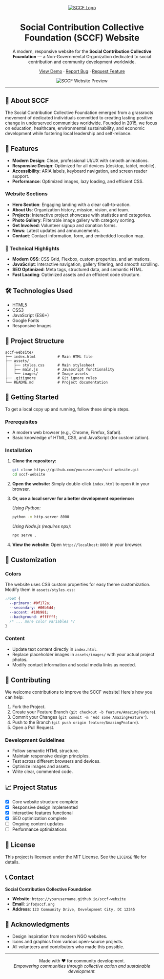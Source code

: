 <div align="center">
  <a href="https://yourusername.github.io/sccf-website">
    <img src="https://via.placeholder.com/150/6366f1/ffffff?text=SCCF" alt="SCCF Logo">
  </a>
  <h1>Social Contribution Collective Foundation (SCCF) Website</h1>
  <p>
    A modern, responsive website for the <strong>Social Contribution Collective Foundation</strong> — a Non-Governmental Organization dedicated to social contribution and community development worldwide.
  </p>
  <p>
    <a href="#">View Demo</a>
    ·
    <a href="https://github.com/yourusername/sccf-website/issues">Report Bug</a>
    ·
    <a href="https://github.com/yourusername/sccf-website/issues">Request Feature</a>
  </p>
  <img src="https://via.placeholder.com/800x400/6366f1/ffffff?text=SCCF+Website+Preview" alt="SCCF Website Preview">
</div>

---

## 🌟 About SCCF

The Social Contribution Collective Foundation emerged from a grassroots movement of dedicated individuals committed to creating lasting positive change in underserved communities worldwide. Founded in 2015, we focus on education, healthcare, environmental sustainability, and economic development while fostering local leadership and self-reliance.

## 🚀 Features

-   **Modern Design**: Clean, professional UI/UX with smooth animations.
-   **Responsive Design**: Optimized for all devices (desktop, tablet, mobile).
-   **Accessibility**: ARIA labels, keyboard navigation, and screen reader support.
-   **Performance**: Optimized images, lazy loading, and efficient CSS.

### Website Sections

-   **Hero Section**: Engaging landing with a clear call-to-action.
-   **About Us**: Organization history, mission, vision, and team.
-   **Projects**: Interactive project showcase with statistics and categories.
-   **Photo Gallery**: Filterable image gallery with category sorting.
-   **Get Involved**: Volunteer signup and donation forms.
-   **News**: Latest updates and announcements.
-   **Contact**: Contact information, form, and embedded location map.

### 🎨 Technical Highlights

-   **Modern CSS**: CSS Grid, Flexbox, custom properties, and animations.
-   **JavaScript**: Interactive navigation, gallery filtering, and smooth scrolling.
-   **SEO Optimized**: Meta tags, structured data, and semantic HTML.
-   **Fast Loading**: Optimized assets and an efficient code structure.

## 🛠️ Technologies Used

-   HTML5
-   CSS3
-   JavaScript (ES6+)
-   Google Fonts
-   Responsive Images

## 📁 Project Structure

```
sccf-website/
├── index.html          # Main HTML file
├── assets/
│   ├── styles.css      # Main stylesheet
│   ├── main.js         # JavaScript functionality
│   └── images/         # Image assets
├── .gitignore          # Git ignore rules
└── README.md           # Project documentation
```

## 🚀 Getting Started

To get a local copy up and running, follow these simple steps.

### Prerequisites

-   A modern web browser (e.g., Chrome, Firefox, Safari).
-   Basic knowledge of HTML, CSS, and JavaScript (for customization).

### Installation

1.  **Clone the repository:**
    ```sh
    git clone https://github.com/yourusername/sccf-website.git
    cd sccf-website
    ```

2.  **Open the website:**
    Simply double-click `index.html` to open it in your browser.

3.  **Or, use a local server for a better development experience:**

    *Using Python:*
    ```sh
    python -m http.server 8000
    ```

    *Using Node.js (requires npx):*
    ```sh
    npx serve .
    ```

4.  **View the website:**
    Open `http://localhost:8000` in your browser.

## 🎨 Customization

### Colors

The website uses CSS custom properties for easy theme customization. Modify them in `assets/styles.css`:

```css
:root {
  --primary: #0f172a;
  --secondary: #06b6d4;
  --accent: #10b981;
  --background: #ffffff;
  /* ... more color variables */
}
```

### Content

-   Update text content directly in `index.html`.
-   Replace placeholder images in `assets/images/` with your actual project photos.
-   Modify contact information and social media links as needed.

## 🤝 Contributing

We welcome contributions to improve the SCCF website! Here's how you can help:

1.  Fork the Project.
2.  Create your Feature Branch (`git checkout -b feature/AmazingFeature`).
3.  Commit your Changes (`git commit -m 'Add some AmazingFeature'`).
4.  Push to the Branch (`git push origin feature/AmazingFeature`).
5.  Open a Pull Request.

### Development Guidelines

-   Follow semantic HTML structure.
-   Maintain responsive design principles.
-   Test across different browsers and devices.
-   Optimize images and assets.
-   Write clear, commented code.

## 📈 Project Status

-   [x] Core website structure complete
-   [x] Responsive design implemented
-   [x] Interactive features functional
-   [x] SEO optimization complete
-   [ ] Ongoing content updates
-   [ ] Performance optimizations

## 📝 License

This project is licensed under the MIT License. See the `LICENSE` file for details.

## 📞 Contact

**Social Contribution Collective Foundation**

-   **Website**: `https://yourusername.github.io/sccf-website`
-   **Email**: `info@sccf.org`
-   **Address**: `123 Community Drive, Development City, DC 12345`

## 🙏 Acknowledgments

-   Design inspiration from modern NGO websites.
-   Icons and graphics from various open-source projects.
-   All volunteers and contributors who made this possible.

---

<p align="center">
  Made with ❤️ for community development.
  <br>
  <em>Empowering communities through collective action and sustainable development.</em>
</p>
